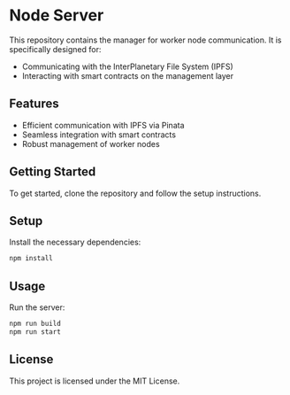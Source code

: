 # Node Server

This repository contains the manager for worker node communication. It is specifically designed for:

- Communicating with the InterPlanetary File System (IPFS)
- Interacting with smart contracts on the management layer

## Features

- Efficient communication with IPFS via Pinata
- Seamless integration with smart contracts
- Robust management of worker nodes

## Getting Started

To get started, clone the repository and follow the setup instructions.

## Setup

Install the necessary dependencies:

```bash
npm install
```

## Usage

Run the server:

```bash
npm run build
npm run start
```

## License

This project is licensed under the MIT License.
